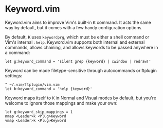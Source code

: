 # Keyword.vim

Keyword.vim aims to improve Vim's built-in <kbd>K</kbd> command. It acts the
same way by default, but it comes with a few handy configuration options.

By default, <kbd>K</kbd> uses `keywordprg`, which must be either a shell command
or Vim's internal `:help`. Keyword.vim supports both internal and external
commands, allows chaining, and allows keywords to be passed anywhere in a
command:

    let g:keyword_command = 'silent grep {keyword} | cwindow | redraw!'

Keyword can be made filetype-sensitive through autocommands or ftplugin
settings:

    " ~/.vim/ftplugin/vim.vim
    let b:keyword_command = 'help {keyword}'

Keyword maps itself to <kbd>K</kbd> in Normal and Visual modes by default, but
you're welcome to ignore those mappings and make your own:

    let g:keyword_skip_mappings = 1
    nmap <Leader>k <Plug>Keyword
    vmap <Leader>k <Plug>Keyword
